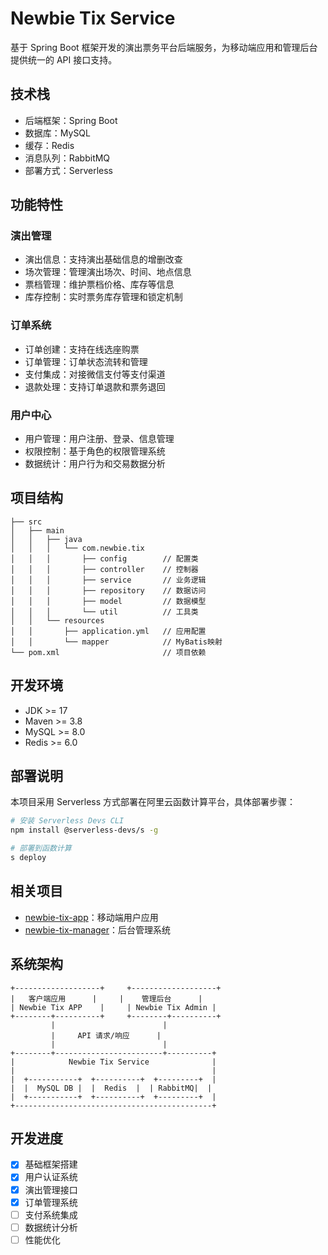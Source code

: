 
# Newbie Tix Service

基于 Spring Boot 框架开发的演出票务平台后端服务，为移动端应用和管理后台提供统一的 API 接口支持。

## 技术栈

- 后端框架：Spring Boot
- 数据库：MySQL
- 缓存：Redis
- 消息队列：RabbitMQ
- 部署方式：Serverless

## 功能特性

### 演出管理

- 演出信息：支持演出基础信息的增删改查
- 场次管理：管理演出场次、时间、地点信息
- 票档管理：维护票档价格、库存等信息
- 库存控制：实时票务库存管理和锁定机制

### 订单系统

- 订单创建：支持在线选座购票
- 订单管理：订单状态流转和管理
- 支付集成：对接微信支付等支付渠道
- 退款处理：支持订单退款和票务退回

### 用户中心

- 用户管理：用户注册、登录、信息管理
- 权限控制：基于角色的权限管理系统
- 数据统计：用户行为和交易数据分析

## 项目结构

```
├── src
│   ├── main
│   │   ├── java
│   │   │   └── com.newbie.tix
│   │   │       ├── config        // 配置类
│   │   │       ├── controller    // 控制器
│   │   │       ├── service       // 业务逻辑
│   │   │       ├── repository    // 数据访问
│   │   │       ├── model         // 数据模型
│   │   │       └── util          // 工具类
│   │   └── resources
│   │       ├── application.yml   // 应用配置
│   │       └── mapper            // MyBatis映射
└── pom.xml                       // 项目依赖
```

## 开发环境

- JDK >= 17
- Maven >= 3.8
- MySQL >= 8.0
- Redis >= 6.0

## 部署说明

本项目采用 Serverless 方式部署在阿里云函数计算平台，具体部署步骤：

```bash
# 安装 Serverless Devs CLI
npm install @serverless-devs/s -g

# 部署到函数计算
s deploy
```

## 相关项目

- [newbie-tix-app](https://github.com/null-object-0000/newbie-tix-app)：移动端用户应用
- [newbie-tix-manager](https://github.com/null-object-0000/newbie-tix-manager)：后台管理系统

## 系统架构

```
+-------------------+     +-------------------+
|   客户端应用      |     |    管理后台      |
| Newbie Tix APP    |     | Newbie Tix Admin |
+--------+----------+     +--------+----------+
         |                        |
         |     API 请求/响应      |
         |                        |
+--------+------------------------+----------+
|            Newbie Tix Service              |
|                                            |
|  +-----------+  +----------+  +---------+  |
|  |  MySQL DB |  |  Redis  |  | RabbitMQ|  |
|  +-----------+  +----------+  +---------+  |
+--------------------------------------------+
```

## 开发进度

- [x] 基础框架搭建
- [x] 用户认证系统
- [x] 演出管理接口
- [x] 订单管理系统
- [ ] 支付系统集成
- [ ] 数据统计分析
- [ ] 性能优化

